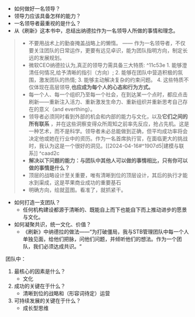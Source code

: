- 如何做好一名领导？
- 领导力应该具备怎样的能力？
- 一名领导者最重视的是什么？
- 从《刷新》这本书中，总结出纳德拉作为一名领导人所做的事情和理念。

>  - 不要用战术上的勤奋掩盖战略上的懒惰。
		—— 作为一名领导者，不仅要关注团队的日常运作，更要有远见卓识，能为团队指明方向，制定长远的发展规划。
>- 微软CEO纳德拉认为,真正的领导力需具备三大特质: ^11c53e
	1. 能够澄清任何情况,给予清晰的指引（方向）;
	2. 能够在团队中营造积极的氛围，激发团队的热情;
	3. 能够主动解决复杂的约束问题。
	4. 这些特质不仅体现在高层领导,**也应成为每个人的心态和行为方式。** 
>- 每一个人、每一个组织乃至每一个社会，在到达某一个点时，都应点击刷新——重新注入活力、重新激发生命力、重新组织并重新思考自己存在的意义（and everthing）。
>- 领导者必须同时看到外部的机会和内部的能力与文化，以及**它们之间的所有联系** ，并在这些洞察变得众所周知之前率先反应，抢占先机。这是一种艺术，而不是科学。领导者未必总能做到正确，但平均成功率将会决定他或她在行业中的资历。作为一名首席执行官，在面临更大的挑战时，我认为这是一个很好的洞见。[[2024-04-16#^1907d5|建模与联系]] ^caad2c
>- **解决以下问题的能力：与团队中其他人可以做的事情相比，只有你可以做的事情是什么？** 
>- 顶层的战略设计至关重要，唯有清晰到位的顶层设计，其后的执行才能水到渠成，这是苹果商业成功的重要基石
>- 明确方向，绘就蓝图。看准了，就抓紧干。


- 如何打造一支团队？
	- 任何机构建设都源于清晰的、既能自上而下也能自下而上推动进步的愿景与文化。
- 如何凝聚共识，统一文化、价值？
	- 《刷新》中纳德拉的做法——“为打破僵局，我与STB管理团队中每一个人单独见面，给他们把脉，问他们问题，并倾听他们的想法。作为一个团队，我们必须达成共识。“

团队中：
1. 最核心的因素是什么？
	- 文化
2. 成功的关键在于什么？
	- 清晰到位的战略和（形容词待定）运营
3. 可持续发展的关键在于什么？
	- 成长型思维